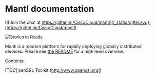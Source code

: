# Mantl documentation

[![Join the chat at
https://gitter.im/CiscoCloud/mantl](/_static/gitter.svg)](https://gitter.im/CiscoCloud/mantl)

[![Stories in
Ready](https://badge.waffle.io/CiscoCloud/mantl.png?label=ready&title=Ready)](https://waffle.io/CiscoCloud/microservices-infrastructure)

Mantl is a modern platform for rapidly deploying globally distributed
services. Please see [the
README](https://github.com/CiscoCloud/mantl/blob/master/README.md) for a
high level overview.

Contents:

\[TOC\] penSSL Toolkit (<http://www.openssl.org/>)

